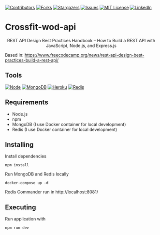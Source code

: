 [![Contributors][contributors-shield]][contributors-url]
[![Forks][forks-shield]][forks-url]
[![Stargazers][stars-shield]][stars-url]
[![Issues][issues-shield]][issues-url]
[![MIT License][license-shield]][license-url]
[![LinkedIn][linkedin-shield]][linkedin-url]


# Crossfit-wod-api

<p align="center">
REST API Design Best Practices Handbook – How to Build a REST API with JavaScript, Node.js, and Express.js
</p>

Based in: https://www.freecodecamp.org/news/rest-api-design-best-practices-build-a-rest-api/

## Tools

[![Node][node.js]][node-url]
[![MongoDB][mongodb]][mongodb-url]
[![Heroku][heroku]][heroku-url]
[![Redis][redis]][redis-url]


## Requirements

- Node.js
- npm
- MongoDB (I use Docker container for local development)
- Redis (I use Docker container for local development)

## Installing

Install dependencies

```
npm install
```

Run MongoDB and Redis locally

```
docker-compose up -d
```

Redis Commander run in http://localhost:8081/

## Executing

Run application with

```
npm run dev
```

<!-- MARKDOWN LINKS & IMAGES -->
<!-- https://www.markdownguide.org/basic-syntax/#reference-style-links -->

[contributors-shield]: https://img.shields.io/github/contributors/pablosilvab/crossfit-wod-api.svg?style=for-the-badge
[contributors-url]: https://github.com/pablosilvab/crossfit-wod-api/graphs/contributors
[forks-shield]: https://img.shields.io/github/forks/pablosilvab/crossfit-wod-api.svg?style=for-the-badge
[forks-url]: https://github.com/pablosilvab/crossfit-wod-api/network/members
[stars-shield]: https://img.shields.io/github/stars/pablosilvab/crossfit-wod-api.svg?style=for-the-badge
[stars-url]: https://github.com/pablosilvab/crossfit-wod-api/stargazers
[issues-shield]: https://img.shields.io/github/issues/pablosilvab/crossfit-wod-api.svg?style=for-the-badge
[issues-url]: https://github.com/pablosilvab/crossfit-wod-api/issues
[license-shield]: https://img.shields.io/github/license/pablosilvab/crossfit-wod-api.svg?style=for-the-badge
[license-url]: https://github.com/pablosilvab/crossfit-wod-api/blob/master/LICENSE
[linkedin-shield]: https://img.shields.io/badge/-LinkedIn-black.svg?style=for-the-badge&logo=linkedin&colorB=blue
[linkedin-url]: https://linkedin.com/in/pablosilvab

[node.js]: https://img.shields.io/badge/Node.js-43853D?style=for-the-badge&logo=node.js&logoColor=white
[node-url]: https://nodejs.org/es/
[mongodb]: https://img.shields.io/badge/MongoDB-4EA94B?style=for-the-badge&logo=mongodb&logoColor=white
[mongodb-url]: https://www.mongodb.com/
[heroku]: https://img.shields.io/badge/Heroku-430098?style=for-the-badge&logo=heroku&logoColor=white
[heroku-url]: https://www.heroku.com/
[redis]: https://img.shields.io/badge/redis-%23DD0031.svg?&style=for-the-badge&logo=redis&logoColor=white
[redis-url]: https://redis.io/

